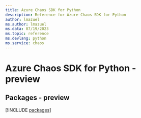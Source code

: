 ```yaml
---
title: Azure Chaos SDK for Python
description: Reference for Azure Chaos SDK for Python
author: lmazuel
ms.author: lmazuel
ms.data: 07/19/2023
ms.topic: reference
ms.devlang: python
ms.service: chaos
---
```

# Azure Chaos SDK for Python - preview
## Packages - preview
[!INCLUDE [packages](chaos-index.md)]